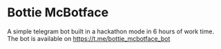 # Bottie McBotface
A simple telegram bot built in a hackathon mode in 6 hours of work time.
The bot is available on https://t.me/bottie_mcbotface_bot
